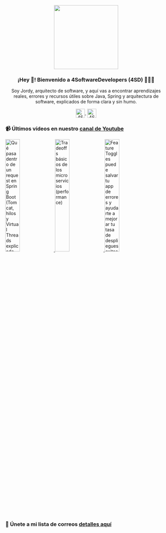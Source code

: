 <p align="center" width="300">
    <img align="center" width="200" src="https://www.4softwaredevelopers.com/assets/img/brands/icono_4SD.png" />
    <h3 align="center">¡Hey 👋! Bienvenido a 4SoftwareDevelopers (4SD) 👨🏻‍💻</h3>
 </p>
 
 <p align="center">Soy Jordy, arquitecto de software, y aquí vas a encontrar aprendizajes reales, errores y recursos útiles sobre Java, Spring y arquitectura de software, explicados de forma clara y sin humo.</p>
 <p align="center">
    <a href="https://youtube.com/4SoftwareDevelopers" target="blank" style='margin-right:4px'>
     <img align="center" src="https://cdn.jsdelivr.net/npm/simple-icons@3.0.1/icons/youtube.svg" alt="4SoftwareDevelopers" height="28px" width="28px" />
    </a>
    <a href="https://x.com/jordy_4sd" target="blank">
      <img align="center" src="https://cdn.jsdelivr.net/npm/simple-icons@3.0.1/icons/twitter.svg" alt="4SoftwareDevelopers" height="28px" width="28px" />
    </a>
 </p>
 
### 📹 Últimos vídeos en nuestro [canal de Youtube](https://youtube.com/4SoftwareDevelopers?sub_confirmation=1)

<a href='https://youtu.be/-8yWK7GtZn0' target='_blank'>
    <img width='30%' src='https://img.youtube.com/vi/-8yWK7GtZn0/mqdefault.jpg' alt='Qué pasa dentro de un request en Spring Boot (Tomcat, hilos y Virtual Threads explicado fácil)' title='Qué pasa dentro de un request en Spring Boot (Tomcat, hilos y Virtual Threads explicado fácil)' />
</a>

<a href='https://youtu.be/ntO7rIIKdFo' target='_blank'>
    <img width='30%' src='https://img.youtube.com/vi/ntO7rIIKdFo/mqdefault.jpg' alt='Tradeoffs básicos de los microservicios (performance)' title='Tradeoffs básicos de los microservicios (performance)' />
</a>

<a href='https://youtu.be/ogqAKnCb7SE' target='_blank'>
    <img width='30%' src='https://img.youtube.com/vi/ogqAKnCb7SE/mqdefault.jpg' alt='Feature Toggles puede salvar tu app de errores y ayudarte a mejorar tu tasa de despliegues exitosos' title='Feature Toggles puede salvar tu app de errores y ayudarte a mejorar tu tasa de despliegues exitosos' />
</a>


### 🔐 Únete a mi lista de correos [detalles aquí](https://www.4softwaredevelopers.com) 
 

